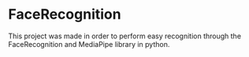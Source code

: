 # FaceRecognition
This project was made in order to perform easy recognition through the FaceRecognition and MediaPipe library in python.
